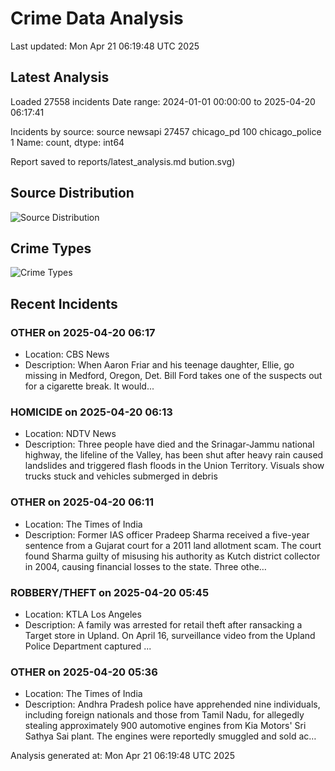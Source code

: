# Crime Data Analysis
Last updated: Mon Apr 21 06:19:48 UTC 2025

## Latest Analysis

Loaded 27558 incidents
Date range: 2024-01-01 00:00:00 to 2025-04-20 06:17:41

Incidents by source:
source
newsapi           27457
chicago_pd          100
chicago_police        1
Name: count, dtype: int64

Report saved to reports/latest_analysis.md
bution.svg)

## Source Distribution
![Source Distribution](images/source_distribution.svg)

## Crime Types
![Crime Types](images/crime_types.svg)

## Recent Incidents

### OTHER on 2025-04-20 06:17
- Location: CBS News
- Description: When Aaron Friar and his teenage daughter, Ellie, go missing in Medford, Oregon, Det. Bill Ford takes one of the suspects out for a cigarette break. It would...


### HOMICIDE on 2025-04-20 06:13
- Location: NDTV News
- Description: Three people have died and the Srinagar-Jammu national highway, the lifeline of the Valley, has been shut after heavy rain caused landslides and triggered flash floods in the Union Territory. Visuals show trucks stuck and vehicles submerged in debris


### OTHER on 2025-04-20 06:11
- Location: The Times of India
- Description: Former IAS officer Pradeep Sharma received a five-year sentence from a Gujarat court for a 2011 land allotment scam. The court found Sharma guilty of misusing his authority as Kutch district collector in 2004, causing financial losses to the state. Three othe…


### ROBBERY/THEFT on 2025-04-20 05:45
- Location: KTLA Los Angeles
- Description: A family was arrested for retail theft after ransacking a Target store in Upland. On April 16, surveillance video from the Upland Police Department captured ...


### OTHER on 2025-04-20 05:36
- Location: The Times of India
- Description: Andhra Pradesh police have apprehended nine individuals, including foreign nationals and those from Tamil Nadu, for allegedly stealing approximately 900 automotive engines from Kia Motors' Sri Sathya Sai plant. The engines were reportedly smuggled and sold ac…

Analysis generated at: Mon Apr 21 06:19:48 UTC 2025
